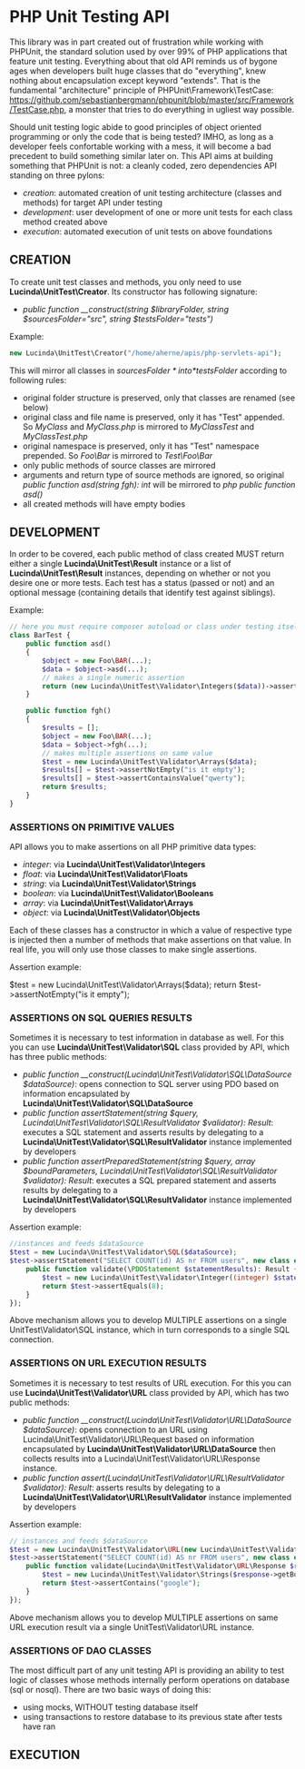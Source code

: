 # PHP Unit Testing API

This library was in part created out of frustration while working with PHPUnit, the standard solution used by over 99% of PHP applications that feature unit testing. Everything about that old API reminds us of bygone ages when developers built huge classes that do "everything", knew nothing about encapsulation except keyword "extends". That is the fundamental "architecture" principle of PHPUnit\Framework\TestCase: https://github.com/sebastianbergmann/phpunit/blob/master/src/Framework/TestCase.php, a monster that tries to do everything in ugliest way possible.

Should unit testing logic abide to good principles of object oriented programming or only the code that is being tested? IMHO, as long as a developer feels confortable working with a mess, it will become a bad precedent to build something similar later on. This API aims at building something that PHPUnit is not: a cleanly coded, zero dependencies API standing on three pylons:

- *creation*: automated creation of unit testing architecture (classes and methods) for target API under testing
- *development*: user development of one or more unit tests for each class method created above
- *execution*: automated execution of unit tests on above foundations

## CREATION

To create unit test classes and methods, you only need to use **Lucinda\UnitTest\Creator**. Its constructor has following signature:

- *public function __construct(string $libraryFolder, string $sourcesFolder="src", string $testsFolder="tests")*

Example:

```php
new Lucinda\UnitTest\Creator("/home/aherne/apis/php-servlets-api");
```

This will mirror all classes in *$sourcesFolder* into *$testsFolder* according to following rules:

- original folder structure is preserved, only that classes are renamed (see below)
- original class and file name is preserved, only it has "Test" appended. So *MyClass* and *MyClass.php* is mirrored to *MyClassTest* and *MyClassTest.php*
- original namespace is preserved, only it has "Test" namespace prepended. So *Foo\Bar* is mirrored to *Test\Foo\Bar*
- only public methods of source classes are mirrored
- arguments and return type of source methods are ignored, so original *public function asd(string fgh): int* will be mirrored to *php public function asd()*
- all created methods will have empty bodies

## DEVELOPMENT

In order to be covered, each public method of class created MUST return either a single **Lucinda\UnitTest\Result** instance or a list of **Lucinda\UnitTest\Result** instances, depending on whether or not you desire one or more tests. Each test has a status (passed or not) and an optional message (containing details that identify test against siblings).

Example:

```php
// here you must require composer autoload or class under testing itself
class BarTest {
    public function asd()
    {
        $object = new Foo\BAR(...);
        $data = $object->asd(...);
        // makes a single numeric assertion
        return (new Lucinda\UnitTest\Validator\Integers($data))->assertEquals(12);
    }

    public function fgh()
    {
        $results = [];
        $object = new Foo\BAR(...);
        $data = $object->fgh(...);
        // makes multiple assertions on same value
        $test = new Lucinda\UnitTest\Validator\Arrays($data);
        $results[] = $test->assertNotEmpty("is it empty");
        $results[] = $test->assertContainsValue("qwerty");
        return $results;
    }
}
```

### ASSERTIONS ON PRIMITIVE VALUES

API allows you to make assertions on all PHP primitive data types:

- *integer*: via **Lucinda\UnitTest\Validator\Integers**
- *float*: via **Lucinda\UnitTest\Validator\Floats**
- *string*: via **Lucinda\UnitTest\Validator\Strings**
- *boolean*: via **Lucinda\UnitTest\Validator\Booleans**
- *array*: via **Lucinda\UnitTest\Validator\Arrays**
- *object*: via **Lucinda\UnitTest\Validator\Objects**

Each of these classes has a constructor in which a value of respective type is injected then a number of methods that make assertions on that value. In real life, you will only use those classes to make single assertions. 

Assertion example:

$test = new Lucinda\UnitTest\Validator\Arrays($data);
return $test->assertNotEmpty("is it empty");

### ASSERTIONS ON SQL QUERIES RESULTS

Sometimes it is necessary to test information in database as well. For this you can use **Lucinda\UnitTest\Validator\SQL** class provided by API, which has three public methods:

- *public function __construct(Lucinda\UnitTest\Validator\SQL\DataSource $dataSource)*: opens connection to SQL server using PDO based on information encapsulated by **Lucinda\UnitTest\Validator\SQL\DataSource**
- *public function assertStatement(string $query, Lucinda\UnitTest\Validator\SQL\ResultValidator $validator): Result*: executes a SQL statement and asserts results by delegating to a **Lucinda\UnitTest\Validator\SQL\ResultValidator** instance implemented by developers
- *public function assertPreparedStatement(string $query, array $boundParameters, Lucinda\UnitTest\Validator\SQL\ResultValidator $validator): Result*: executes a SQL prepared statement and asserts results by delegating to a **Lucinda\UnitTest\Validator\SQL\ResultValidator** instance implemented by developers

Assertion example:

```php
//instances and feeds $dataSource
$test = new Lucinda\UnitTest\Validator\SQL($dataSource);
$test->assertStatement("SELECT COUNT(id) AS nr FROM users", new class extends Lucinda\UnitTest\Validator\SQL\ResultValidator() {
    public function validate(\PDOStatement $statementResults): Result {
        $test = new Lucinda\UnitTest\Validator\Integer((integer) $statementResults->fetchColumn());
        return $test->assertEquals(8);
    }
});
```

Above mechanism allows you to develop MULTIPLE assertions on a single UnitTest\Validator\SQL instance, which in turn corresponds to a single SQL connection.

### ASSERTIONS ON URL EXECUTION RESULTS

Sometimes it is necessary to test results of URL execution. For this you can use **Lucinda\UnitTest\Validator\URL** class provided by API, which has two public methods:

- *public function __construct(Lucinda\UnitTest\Validator\URL\DataSource $dataSource)*: opens connection to an URL using Lucinda\UnitTest\Validator\URL\Request based on information encapsulated by **Lucinda\UnitTest\Validator\URL\DataSource** then collects results into a Lucinda\UnitTest\Validator\URL\Response instance.
- *public function assert(Lucinda\UnitTest\Validator\URL\ResultValidator $validator): Result*: asserts results by delegating to a **Lucinda\UnitTest\Validator\URL\ResultValidator** instance implemented by developers

Assertion example:

```php
// instances and feeds $dataSource
$test = new Lucinda\UnitTest\Validator\URL(new Lucinda\UnitTest\Validator\URL\DataSource("https://www.google.com"));
$test->assertStatement("SELECT COUNT(id) AS nr FROM users", new class extends Lucinda\UnitTest\Validator\SQL\ResultValidator() {
    public function validate(Lucinda\UnitTest\Validator\URL\Response $response): Result {
        $test = new Lucinda\UnitTest\Validator\Strings($response->getBody());
        return $test->assertContains("google");
    }
});
```

Above mechanism allows you to develop MULTIPLE assertions on same URL execution result via a single UnitTest\Validator\URL instance.

### ASSERTIONS OF DAO CLASSES

The most difficult part of any unit testing API is providing an ability to test logic of classes whose methods internally perform operations on database (sql or nosql). There are two basic ways of doing this:

- using mocks, WITHOUT testing database itself
- using transactions to restore database to its previous state after tests have ran 

## EXECUTION

